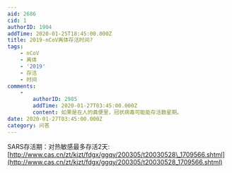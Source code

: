 ```yaml
---
aid: 2686
cid: 1
authorID: 1904
addTime: 2020-01-25T18:45:00.000Z
title: 2019-nCoV离体存活时间?
tags:
    - nCoV
    - 离体
    - '2019'
    - 存活
    - 时间
comments:
    -
        authorID: 2985
        addTime: 2020-01-27T03:45:00.000Z
        content: 如果是在人的粪便里，冠状病毒可能能存活数星期。
date: 2020-01-27T03:45:00.000Z
category: 问答
---
```


SARS存活期：对热敏感最多存活2天: [http://www.cas.cn/zt/kjzt/fdgx/ggqy/200305/t20030528\_1709566.shtml](http://www.cas.cn/zt/kjzt/fdgx/ggqy/200305/t20030528_1709566.shtml)
